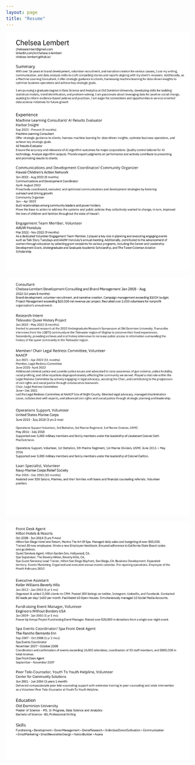 ```yaml
---
layout: page
title: "Resume"
---
```


![image info](ResumeA.jpg)


![image info](ResumeB.jpg)


![image info](ResumeC.jpg)
